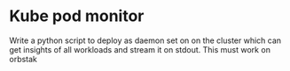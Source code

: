 # Kube pod monitor

Write a python script to deploy as daemon set on on the cluster which can get insights of all workloads and stream it on stdout.
This must work on orbstak

